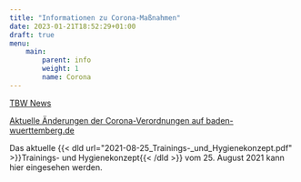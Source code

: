 ```yaml
---
title: "Informationen zu Corona-Maßnahmen"
date: 2023-01-21T18:52:29+01:00
draft: true
menu:
    main:
        parent: info
        weight: 1
        name: Corona
---
```



[TBW News](https://www.tbw.de/home/news/ "TBW News")

[Aktuelle Änderungen der Corona-Verordnungen auf baden-wuerttemberg.de](https://www.baden-wuerttemberg.de/de/service/alle-meldungen/meldung/pid/aktuelle-aenderungen-der-corona-verordnungen/?&pk_medium=messenger&pk_campaign=210626_mes&pk_source=mes&pk_keyword=coronavo "Aktuelle Änderungen der Corona-Verordnungen auf baden-wuerttemberg.de")

Das aktuelle {{< dld url="2021-08-25_Trainings-_und_Hygienekonzept.pdf" >}}Trainings- und Hygienekonzept{{< /dld >}} vom 25. August 2021 kann hier eingesehen werden.
